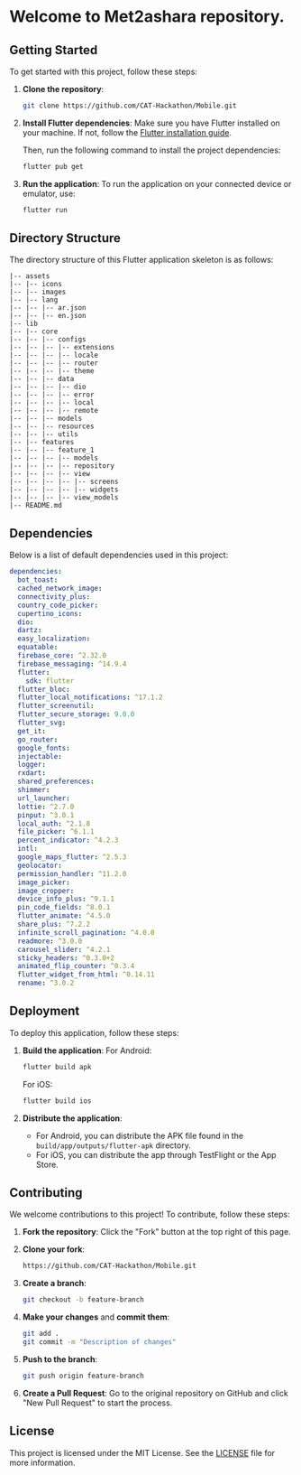 # Welcome to Met2ashara repository.

## Getting Started

To get started with this project, follow these steps:

1. **Clone the repository**:
    ```sh
    git clone https://github.com/CAT-Hackathon/Mobile.git
    ```

2. **Install Flutter dependencies**:
    Make sure you have Flutter installed on your machine. If not, follow the [Flutter installation guide](https://flutter.dev/docs/get-started/install).

    Then, run the following command to install the project dependencies:
    ```sh
    flutter pub get
    ```

3. **Run the application**:
    To run the application on your connected device or emulator, use:
    ```sh
    flutter run
    ```

## Directory Structure

The directory structure of this Flutter application skeleton is as follows:

```
|-- assets
|-- |-- icons
|-- |-- images
|-- |-- lang
|-- |-- |-- ar.json
|-- |-- |-- en.json
|-- lib
|-- |-- core
|-- |-- |-- configs
|-- |-- |-- |-- extensions
|-- |-- |-- |-- locale
|-- |-- |-- |-- router
|-- |-- |-- |-- theme
|-- |-- |-- data
|-- |-- |-- |-- dio
|-- |-- |-- |-- error
|-- |-- |-- |-- local
|-- |-- |-- |-- remote
|-- |-- |-- models
|-- |-- |-- resources
|-- |-- |-- utils
|-- |-- features
|-- |-- |-- feature_1
|-- |-- |-- |-- models
|-- |-- |-- |-- repository
|-- |-- |-- |-- view
|-- |-- |-- |-- |-- screens
|-- |-- |-- |-- |-- widgets
|-- |-- |-- |-- view_models
|-- README.md
```

## Dependencies

Below is a list of default dependencies used in this project:
```yaml
dependencies:
  bot_toast:
  cached_network_image:
  connectivity_plus:
  country_code_picker:
  cupertino_icons:
  dio:
  dartz:
  easy_localization:
  equatable:
  firebase_core: ^2.32.0
  firebase_messaging: ^14.9.4
  flutter:
    sdk: flutter
  flutter_bloc:
  flutter_local_notifications: ^17.1.2
  flutter_screenutil:
  flutter_secure_storage: 9.0.0
  flutter_svg:
  get_it:
  go_router:
  google_fonts:
  injectable:
  logger:
  rxdart:
  shared_preferences:
  shimmer:
  url_launcher:
  lottie: ^2.7.0
  pinput: ^3.0.1
  local_auth: ^2.1.8
  file_picker: ^6.1.1
  percent_indicator: ^4.2.3
  intl: 
  google_maps_flutter: ^2.5.3
  geolocator:
  permission_handler: ^11.2.0
  image_picker:
  image_cropper:
  device_info_plus: ^9.1.1
  pin_code_fields: ^8.0.1
  flutter_animate: ^4.5.0
  share_plus: ^7.2.2
  infinite_scroll_pagination: ^4.0.0
  readmore: ^3.0.0
  carousel_slider: ^4.2.1  
  sticky_headers: ^0.3.0+2
  animated_flip_counter: ^0.3.4
  flutter_widget_from_html: ^0.14.11
  rename: ^3.0.2

```

## Deployment

To deploy this application, follow these steps:

1. **Build the application**:
    For Android:
    ```sh
    flutter build apk
    ```
    For iOS:
    ```sh
    flutter build ios
    ```

2. **Distribute the application**:
    - For Android, you can distribute the APK file found in the `build/app/outputs/flutter-apk` directory.
    - For iOS, you can distribute the app through TestFlight or the App Store.

## Contributing

We welcome contributions to this project! To contribute, follow these steps:

1. **Fork the repository**:
    Click the "Fork" button at the top right of this page.

2. **Clone your fork**:
    ```sh
    https://github.com/CAT-Hackathon/Mobile.git
    ```

3. **Create a branch**:
    ```sh
    git checkout -b feature-branch
    ```

4. **Make your changes** and **commit them**:
    ```sh
    git add .
    git commit -m "Description of changes"
    ```

5. **Push to the branch**:
    ```sh
    git push origin feature-branch
    ```

6. **Create a Pull Request**:
    Go to the original repository on GitHub and click "New Pull Request" to start the process.

## License

This project is licensed under the MIT License. See the [LICENSE](LICENSE) file for more information.
